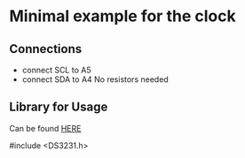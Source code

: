 # Minimal example for the clock

## Connections
* connect SCL to A5
* connect SDA to A4
No resistors needed

## Library for Usage
Can be found [HERE](https://github.com/StephanFink/RTClib/archive/master.zip)


#include <DS3231.h>
